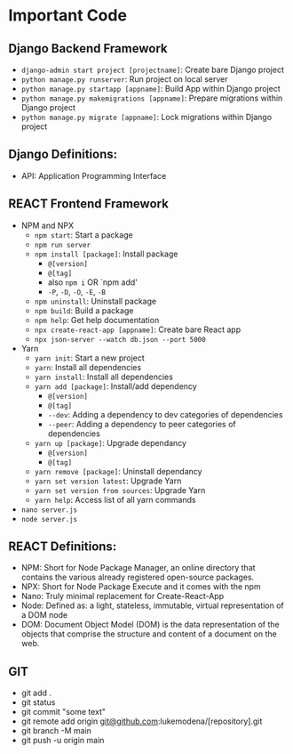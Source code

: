 # Important Code
## Django Backend Framework
-	`django-admin start project [projectname]`: Create bare Django project
-	`python manage.py runserver`: Run project on local server
-	`python manage.py startapp [appname]`: Build App within Django project
-	`python manage.py makemigrations [appname]`: Prepare migrations within Django project
-	`python manage.py migrate [appname]`: Lock migrations within Django project
## Django Definitions:
-	API: Application Programming Interface
## REACT Frontend Framework
- NPM and NPX
    -	`npm start`: Start a package
    -	`npm run server`
    -	`npm install [package]`: Install package
        - `@[version]`
        - `@[tag]`
        - also `npm i` OR `npm add'
        - `-P`, `-D`, `-O`, `-E`, `-B`
    - `npm uninstall`: Uninstall package
    -	`npm build`: Build a package
    -	`npm help`: Get help documentation
    -	`npx create-react-app [appname]`: Create bare React app
    -	`npx json-server --watch db.json --port 5000`
-	Yarn
    -	`yarn init`: Start a new project
    -	`yarn`: Install all dependencies 
    -	`yarn install`: Install all dependencies 
    -	`yarn add [package]`: Install/add dependency
        - `@[version]`
        - `@[tag]`
        - `--dev`: Adding a dependency to dev categories of dependencies
        - `--peer`: Adding a dependency to peer categories of dependencies
    - `yarn up [package]`: Upgrade dependancy
        - `@[version]`
        - `@[tag]`
    - `yarn remove [package]`: Uninstall dependancy
    - `yarn set version latest`: Upgrade Yarn
    - `yarn set version from sources`: Upgrade Yarn
    - `yarn help`: Access list of all yarn commands
-	`nano server.js`
-	`node server.js`

## REACT Definitions:
-	NPM: Short for Node Package Manager, an online directory that contains the various already registered open-source packages.
-	NPX: Short for Node Package Execute and it comes with the npm
-	Nano: Truly minimal replacement for Create-React-App
-	Node: Defined as: a light, stateless, immutable, virtual representation of a DOM node
-	DOM: Document Object Model (DOM) is the data representation of the objects that comprise the structure and content of a document on the web.

## GIT
- git add .
- git status
- git commit "some text"
- git remote add origin git@github.com:lukemodena/[repository].git
- git branch -M main
- git push -u origin main
